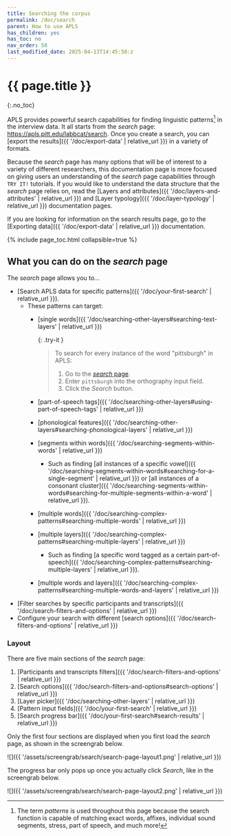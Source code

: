 ```yaml
---
title: Searching the corpus 
permalink: /doc/search
parent: How to use APLS
has_children: yes
has_toc: no
nav_order: 50
last_modified_date: 2025-04-13T14:45:50:z
---
```


# {{ page.title }}
{:.no_toc}

<!-- 
can generally use more screengrabs throughout (probably after the new UI is live)
also the deictic descriptions of certain features will have to be updated once the new UI is live
-->

APLS provides powerful search capabilities for finding linguistic patterns[^patterns] in the interview data.
It all starts from the _search_ page: <https://apls.pitt.edu/labbcat/search>.
Once you create a search, you can [export the results]({{ '/doc/export-data' | relative_url }}) in a variety of formats.

[^patterns]: The term _patterns_ is used throughout this page because the search function is capable of matching exact words, affixes, individual sound segments, stress, part of speech, and much more!

Because the _search_ page has many options that will be of interest to a variety of different researchers, this documentation page is more focused on giving users an understanding of the _search_ page capabilities through `TRY IT!` tutorials.
If you would like to understand the data structure that the _search_ page relies on, read the [Layers and attributes]({{ '/doc/layers-and-attributes' | relative_url }}) and [Layer typology]({{ '/doc/layer-typology' | relative_url }}) documentation pages.

If you are looking for information on the search results page, go to the [Exporting data]({{ '/doc/export-data' | relative_url }}) documentation.

{% include page_toc.html collapsible=true %}

## What you can do on the _search_ page

The _search_ page allows you to...
- [Search APLS data for specific patterns]({{ '/doc/your-first-search' | relative_url }}).
  - These patterns can target: 
    - [single words]({{ '/doc/searching-other-layers#searching-text-layers' | relative_url }})
      
      {: .try-it }
      > To search for every instance of the word "pittsburgh" in APLS:
      > 1. Go to the [_search_ page](https://apls.pitt.edu/labbcat/search).
      > 1. Enter `pittsburgh` into the orthography input field.
      > 1. Click the _Search_ button.
      
    - [part-of-speech tags]({{ '/doc/searching-other-layers#using-part-of-speech-tags' | relative_url }})
    - [phonological features]({{ '/doc/searching-other-layers#searching-phonological-layers' | relative_url }})
    - [segments within words]({{ '/doc/searching-segments-within-words' | relative_url }})
      - Such as finding [all instances of a specific vowel]({{ '/doc/searching-segments-within-words#searching-for-a-single-segment' | relative_url }}) or [all instances of a consonant cluster]({{ '/doc/searching-segments-within-words#searching-for-multiple-segments-within-a-word' | relative_url }}).
    - [multiple words]({{ '/doc/searching-complex-patterns#searching-multiple-words' | relative_url }})
    - [multiple layers]({{ '/doc/searching-complex-patterns#searching-multiple-layers' | relative_url }})
      - Such as finding [a specific word tagged as a certain part-of-speech]({{ '/doc/searching-complex-patterns#searching-multiple-layers' | relative_url }}).
    - [multiple words and layers]({{ '/doc/searching-complex-patterns#searching-multiple-words-and-layers' | relative_url }})
- [Filter searches by specific participants and transcripts]({{ '/doc/search-filters-and-options' | relative_url }})
- Configure your search with different [search options]({{ '/doc/search-filters-and-options' | relative_url }})

<!-- 
I have two notes that I *think* are possible ideas for the search gallery that will go on this page?
1. searching orthography for matches of `.*ing` and part_of_speech for non-matches of `VBG`
2. searching orthography for matches of `.*a.*` and phonemes for non-matches of `.*[1@Q\$\{#].*`
these could also go on the "Searching complex patterns" page but that already has a lot of try-its
-->

### Layout

<!-- 
this is one section in particular that will need to be updated with the new search page UI
-->

There are five main sections of the _search_ page:
1. [Participants and transcripts filters]({{ '/doc/search-filters-and-options' | relative_url }})
1. [Search options]({{ '/doc/search-filters-and-options#search-options' | relative_url }})
1. [Layer picker]({{ '/doc/searching-other-layers' | relative_url }})
1. [Pattern input fields]({{ '/doc/your-first-search' | relative_url }})
1. [Search progress bar]({{ '/doc/your-first-search#search-results' | relative_url }})

Only the first four sections are displayed when you first load the _search_ page, as shown in the screengrab below.

![]({{ '/assets/screengrab/search/search-page-layout1.png' | relative_url }})

The progress bar only pops up once you actually click _Search_, like in the screengrab below.

![]({{ '/assets/screengrab/search/search-page-layout2.png' | relative_url }})
